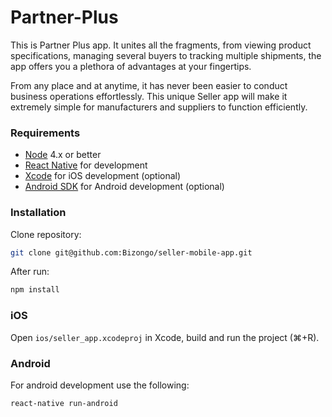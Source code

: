 # Partner-Plus

This is Partner Plus app. It unites all the fragments, from viewing product specifications, managing several buyers to tracking multiple shipments, the app offers you a plethora of advantages at your fingertips.

From any place and at anytime, it has never been easier to conduct business operations effortlessly. This unique Seller app will make it extremely simple for manufacturers and suppliers to function efficiently.

### Requirements

- [Node](https://nodejs.org) 4.x or better
- [React Native](http://facebook.github.io/react-native/docs/getting-started.html) for development
- [Xcode](https://developer.apple.com/xcode/) for iOS development (optional)
- [Android SDK](https://developer.android.com/sdk/) for Android development (optional)

### Installation

Clone repository:
```sh
git clone git@github.com:Bizongo/seller-mobile-app.git
```
After run:
```sh
npm install
```

### iOS

Open `ios/seller_app.xcodeproj` in Xcode, build and run the project (⌘+R).

### Android

For android development use the following:

```sh
react-native run-android
```
